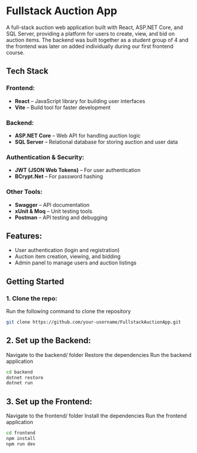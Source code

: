 # Fullstack Auction App

A full-stack auction web application built with React, ASP.NET Core, and SQL Server, providing a platform for users to create, view, and bid on auction items.
The backend was built together as a student group of 4 and the frontend was later on added individually during our first frontend course.

## Tech Stack

### Frontend:
- **React** – JavaScript library for building user interfaces
- **Vite** – Build tool for faster development

### Backend:
- **ASP.NET Core** – Web API for handling auction logic
- **SQL Server** – Relational database for storing auction and user data

### Authentication & Security:
- **JWT (JSON Web Tokens)** – For user authentication
- **BCrypt.Net** – For password hashing

### Other Tools:
- **Swagger** – API documentation
- **xUnit & Moq** – Unit testing tools
- **Postman** – API testing and debugging

## Features:
- User authentication (login and registration)
- Auction item creation, viewing, and bidding
- Admin panel to manage users and auction listings

## Getting Started

### 1. Clone the repo:
Run the following command to clone the repository

```bash
git clone https://github.com/your-username/FullstackAuctionApp.git
```

## 2. Set up the Backend:
Navigate to the backend/ folder
Restore the dependencies
Run the backend application
```bash
cd backend
dotnet restore
dotnet run
```

## 3. Set up the Frontend:
Navigate to the frontend/ folder
Install the dependencies
Run the frontend application

```bash
cd frontend
npm install
npm run dev

